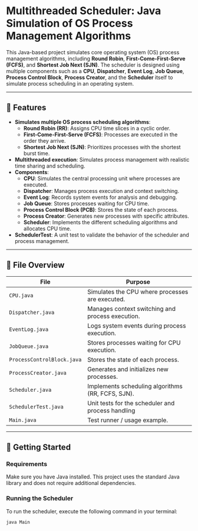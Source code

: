 # Multithreaded Scheduler: Java Simulation of OS Process Management Algorithms

This Java-based project simulates core operating system (OS) process management algorithms, including **Round Robin**, **First-Come-First-Serve (FCFS)**, and **Shortest Job Next (SJN)**. The scheduler is designed using multiple components such as a **CPU**, **Dispatcher**, **Event Log**, **Job Queue**, **Process Control Block**, **Process Creator**, and the **Scheduler** itself to simulate process scheduling in an operating system.

---

## 🚀 Features

- **Simulates multiple OS process scheduling algorithms**:
  - **Round Robin (RR)**: Assigns CPU time slices in a cyclic order.
  - **First-Come-First-Serve (FCFS)**: Processes are executed in the order they arrive.
  - **Shortest Job Next (SJN)**: Prioritizes processes with the shortest burst time.
- **Multithreaded execution**: Simulates process management with realistic time sharing and scheduling.
- **Components**:
  - **CPU**: Simulates the central processing unit where processes are executed.
  - **Dispatcher**: Manages process execution and context switching.
  - **Event Log**: Records system events for analysis and debugging.
  - **Job Queue**: Stores processes waiting for CPU time.
  - **Process Control Block (PCB)**: Stores the state of each process.
  - **Process Creator**: Generates new processes with specific attributes.
  - **Scheduler**: Implements the different scheduling algorithms and allocates CPU time.
- **SchedulerTest**: A unit test to validate the behavior of the scheduler and process management.

---

## 📁 File Overview

| File                      | Purpose                                          |
|---------------------------|--------------------------------------------------|
| `CPU.java`                 | Simulates the CPU where processes are executed.  |
| `Dispatcher.java`          | Manages context switching and process execution. |
| `EventLog.java`            | Logs system events during process execution.     |
| `JobQueue.java`            | Stores processes waiting for CPU execution.      |
| `ProcessControlBlock.java` | Stores the state of each process.                |
| `ProcessCreator.java`      | Generates and initializes new processes.         |
| `Scheduler.java`           | Implements scheduling algorithms (RR, FCFS, SJN).|
| `SchedulerTest.java`       | Unit tests for the scheduler and process handling|
| `Main.java`                | Test runner / usage example.                    |

---

## 🧪 Getting Started

### Requirements

Make sure you have Java installed. This project uses the standard Java library and does not require additional dependencies.

### Running the Scheduler

To run the scheduler, execute the following command in your terminal:

```bash
java Main

